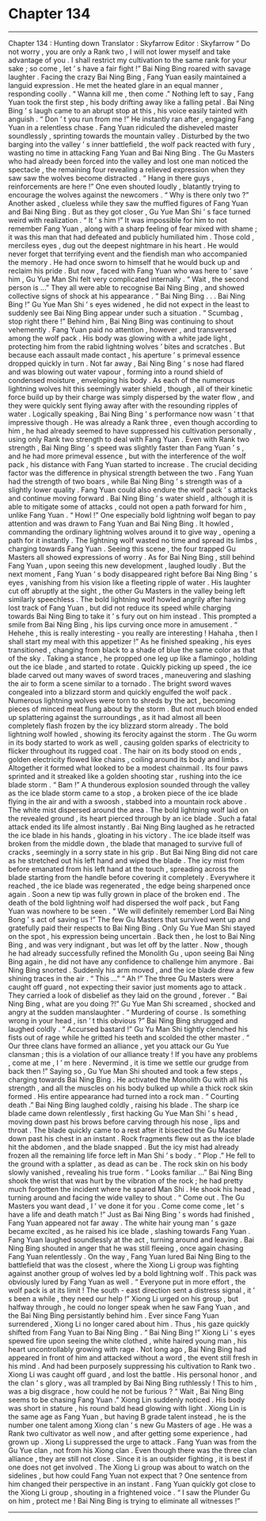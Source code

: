 
# Chapter 134


---

Chapter 134 : Hunting down
Translator :
Skyfarrow
Editor :
Skyfarrow
“ Do not worry , you are only a Rank two , I will not lower myself and take advantage of you . I shall restrict my cultivation to the same rank for your sake ; so come , let ’ s have a fair fight !” Bai Ning Bing roared with savage laughter .
Facing the crazy Bai Ning Bing , Fang Yuan easily maintained a languid expression . He met the heated glare in an equal manner , responding coolly .
“ Wanna kill me , then come .”
Nothing left to say , Fang Yuan took the first step , his body drifting away like a falling petal .
Bai Ning Bing ’ s laugh came to an abrupt stop at this , his voice easily tainted with anguish .
“ Don ’ t you run from me !”
He instantly ran after , engaging Fang Yuan in a relentless chase .
Fang Yuan ridiculed the disheveled master soundlessly , sprinting towards the mountain valley .
Disturbed by the two barging into the valley ’ s inner battlefield , the wolf pack reacted with fury , wasting no time in attacking Fang Yuan and Bai Ning Bing .
The Gu Masters who had already been forced into the valley and lost one man noticed the spectacle , the remaining four revealing a relieved expression when they saw saw the wolves become distracted .
“ Hang in there guys , reinforcements are here !” One even shouted loudly , blatantly trying to encourage the wolves against the newcomers .
“ Why is there only two ?” Another asked , clueless while they saw the muffled figures of Fang Yuan and Bai Ning Bing .
But as they got closer , Gu Yue Man Shi ’ s face turned weird with realization .
“ It ’ s him !”
It was impossible for him to not remember Fang Yuan , along with a sharp feeling of fear mixed with shame ; it was this man that had defeated and publicly humiliated him . Those cold , merciless eyes , dug out the deepest nightmare in his heart . He would never forget that terrifying event and the fiendish man who accompanied the memory .
He had once sworn to himself that he would buck up and reclaim his pride .
But now , faced with Fang Yuan who was here to ‘ save ’ him , Gu Yue Man Shi felt very complicated internally .
“ Wait , the second person is …”
They all were able to recognise Bai Ning Bing , and showed collective signs of shock at his appearance .
“ Bai Ning Bing . . . Bai Ning Bing !” Gu Yue Man Shi ’ s eyes widened , he did not expect in the least to suddenly see Bai Ning Bing appear under such a situation .
“ Scumbag , stop right there !” Behind him , Bai Ning Bing was continuing to shout vehemently .
Fang Yuan paid no attention , however , and transversed among the wolf pack .
His body was glowing with a white jade light , protecting him from the rabid lightning wolves ’ bites and scratches . But because each assault made contact , his aperture ’ s primeval essence dropped quickly in turn .
Not far away , Bai Ning Bing ’ s nose had flared and was blowing out water vapour , forming into a round shield of condensed moisture , enveloping his body .
As each of the numerous lightning wolves hit this seemingly water shield , though , all of their kinetic force build up by their charge was simply dispersed by the water flow , and they were quickly sent flying away after with the resounding ripples of water .
Logically speaking , Bai Ning Bing ’ s performance now wasn ’ t that impressive though . He was already a Rank three , even though according to him , he had already seemed to have suppressed his cultivation personally , using only Rank two strength to deal with Fang Yuan .
Even with Rank two strength , Bai Ning Bing ’ s speed was slightly faster than Fang Yuan ’ s , and he had more primeval essence , but with the interference of the wolf pack , his distance with Fang Yuan started to increase .
The crucial deciding factor was the difference in physical strength between the two .
Fang Yuan had the strength of two boars , while Bai Ning Bing ’ s strength was of a slightly lower quality . Fang Yuan could also endure the wolf pack ’ s attacks and continue moving forward . Bai Ning Bing ’ s water shield , although it is able to mitigate some of attacks , could not open a path forward for him , unlike Fang Yuan .
“ Howl !”
One especially bold lightning wolf began to pay attention and was drawn to Fang Yuan and Bai Ning Bing .
It howled , commanding the ordinary lightning wolves around it to give way , opening a path for it instantly .
The lightning wolf wasted no time and spread its limbs , charging towards Fang Yuan .
Seeing this scene , the four trapped Gu Masters all showed expressions of worry .
As for Bai Ning Bing , still behind Fang Yuan , upon seeing this new development , laughed loudly .
But the next moment , Fang Yuan ’ s body disappeared right before Bai Ning Bing ’ s eyes , vanishing from his vision like a fleeting ripple of water .
His laughter cut off abruptly at the sight , the other Gu Masters in the valley being left similarly speechless .
The bold lightning wolf howled angrily after having lost track of Fang Yuan , but did not reduce its speed while charging towards Bai Ning Bing to take it ’ s fury out on him instead .
This prompted a smile from Bai Ning Bing , his lips curving once more in amusement .
“ Hehehe , this is really interesting - you really are interesting ! Hahaha , then I shall start my meal with this appetizer !”
As he finished speaking , his eyes transitioned , changing from black to a shade of blue the same color as that of the sky .
Taking a stance , he propped one leg up like a flamingo , holding out the ice blade , and started to rotate . Quickly picking up speed , the ice blade carved out many waves of sword traces , maneuvering and slashing the air to form a scene similar to a tornado .
The bright sword waves congealed into a blizzard storm and quickly engulfed the wolf pack .
Numerous lightning wolves were torn to shreds by the act , becoming pieces of minced meat flung about by the storm . But not much blood ended up splattering against the surroundings , as it had almost all been completely flash frozen by the icy blizzard storm already .
The bold lightning wolf howled , showing its ferocity against the storm . The Gu worm in its body started to work as well , causing golden sparks of electricity to flicker throughout its rugged coat .
The hair on its body stood on ends , golden electricity flowed like chains , coiling around its body and limbs . Altogether it formed what looked to be a modest chainmail .
Its four paws sprinted and it streaked like a golden shooting star , rushing into the ice blade storm .
“ Bam !”
A thunderous explosion sounded through the valley as the ice blade storm came to a stop , a broken piece of the ice blade flying in the air and with a swoosh , stabbed into a mountain rock above .
The white mist dispersed around the area .
The bold lightning wolf laid on the revealed ground , its heart pierced through by an ice blade . Such a fatal attack ended its life almost instantly .
Bai Ning Bing laughed as he retracted the ice blade in his hands , gloating in his victory .
The ice blade itself was broken from the middle down , the blade that managed to survive full of cracks , seemingly in a sorry state in his grip . But Bai Ning Bing did not care as he stretched out his left hand and wiped the blade .
The icy mist from before emanated from his left hand at the touch , spreading across the blade starting from the handle before covering it completely .
Everywhere it reached , the ice blade was regenerated , the edge being sharpened once again . Soon a new tip was fully grown in place of the broken end .
The death of the bold lightning wolf had dispersed the wolf pack , but Fang Yuan was nowhere to be seen .
“ We will definitely remember Lord Bai Ning Bong ’ s act of saving us !” The few Gu Masters that survived went up and gratefully paid their respects to Bai Ning Bing .
Only Gu Yue Man Shi stayed on the spot , his expression being uncertain .
Back then , he lost to Bai Ning Bing , and was very indignant , but was let off by the latter . Now , though he had already successfully refined the Monolith Gu , upon seeing Bai Ning Bing again , he did not have any confidence to challenge him anymore .
Bai Ning Bing snorted . Suddenly his arm moved , and the ice blade drew a few shining traces in the air .
“ This …”
“ Ah !”
The three Gu Masters were caught off guard , not expecting their savior just moments ago to attack . They carried a look of disbelief as they laid on the ground , forever .
“ Bai Ning Bing , what are you doing ?!” Gu Yue Man Shi screamed , shocked and angry at the sudden manslaughter .
“ Murdering of course . Is something wrong in your head , isn ’ t this obvious ?” Bai Ning Bing shrugged and laughed coldly .
“ Accursed bastard !” Gu Yu Man Shi tightly clenched his fists out of rage while he gritted his teeth and scolded the other master . “ Our three clans have formed an alliance , yet you attack our Gu Yue clansman ; this is a violation of our alliance treaty ! If you have any problems , come at me , I ’ m here . Nevermind , it is time we settle our grudge from back then !”
Saying so , Gu Yue Man Shi shouted and took a few steps , charging towards Bai Ning Bing .
He activated the Monolith Gu with all his strength , and all the muscles on his body bulked up while a thick rock skin formed . His entire appearance had turned into a rock man .
“ Courting death .” Bai Ning Bing laughed coldly , raising his blade .
The sharp ice blade came down relentlessly , first hacking Gu Yue Man Shi ’ s head , moving down past his brows before carving through his nose , lips and throat . The blade quickly came to a rest after it bisected the Gu Master down past his chest in an instant .
Rock fragments flew out as the ice blade hit the abdomen , and the blade snapped . But the icy mist had already frozen all the remaining life force left in Man Shi ’ s body .
“ Plop .”
He fell to the ground with a splatter , as dead as can be .
The rock skin on his body slowly vanished , revealing his true form .
“ Looks familiar …” Bai Ning Bing shook the wrist that was hurt by the vibration of the rock ; he had pretty much forgotten the incident where he spared Man Shi .
He shook his head , turning around and facing the wide valley to shout .
“ Come out . The Gu Masters you want dead , I ’ ve done it for you . Come come come , let ’ s have a life and death match !”
Just as Bai Ning Bing ’ s words had finished , Fang Yuan appeared not far away .
The white hair young man ’ s gaze became excited , as he raised his ice blade , slashing towards Fang Yuan .
Fang Yuan laughed soundlessly at the act , turning around and leaving .
Bai Ning Bing shouted in anger that he was still fleeing , once again chasing Fang Yuan relentlessly .
On the way , Fang Yuan lured Bai Ning Bing to the battlefield that was the closest , where the Xiong Li group was fighting against another group of wolves led by a bold lightning wolf .
This pack was obviously lured by Fang Yuan as well .
“ Everyone put in more effort , the wolf pack is at its limit ! The south - east direction sent a distress signal , it ’ s been a while , they need our help !” Xiong Li urged on his group , but halfway through , he could no longer speak when he saw Fang Yuan , and the Bai Ning Bing persistantly behind him .
Ever since Fang Yuan surrendered , Xiong Li no longer cared about him . Thus , his gaze quickly shifted from Fang Yuan to Bai Ning Bing .
“ Bai Ning Bing !” Xiong Li ’ s eyes spewed fire upon seeing the white clothed , white haired young man , his heart uncontrollably growing with rage .
Not long ago , Bai Ning Bing had appeared in front of him and attacked without a word , the event still fresh in his mind .
And had been purposely suppressing his cultivation to Rank two .
Xiong Li was caught off guard , and lost the battle . His personal honor , and the clan ’ s glory , was all trampled by Bai Ning Bing ruthlessly ! This to him , was a big disgrace , how could he not be furious ?
“ Wait , Bai Ning Bing seems to be chasing Fang Yuan .” Xiong Lin suddenly noticed .
His body was short in stature , his round bald head glowing with light . Xiong Lin is the same age as Fang Yuan , but having B grade talent instead , he is the number one talent among Xiong clan ’ s new Gu Masters of age .
He was a Rank two cultivator as well now , and after getting some experience , had grown up .
Xiong Li suppressed the urge to attack .
Fang Yuan was from the Gu Yue clan , not from his Xiong clan . Even though there was the three clan alliance , they are still not close . Since it is an outsider fighting , it is best if one does not get involved .
The Xiong Li group was about to watch on the sidelines , but how could Fang Yuan not expect that ? One sentence from him changed their perspective in an instant .
Fang Yuan quickly got close to the Xiong Li group , shouting in a frightened voice .
“ I saw the Plunder Gu on him , protect me ! Bai Ning Bing is trying to eliminate all witnesses !”

---

